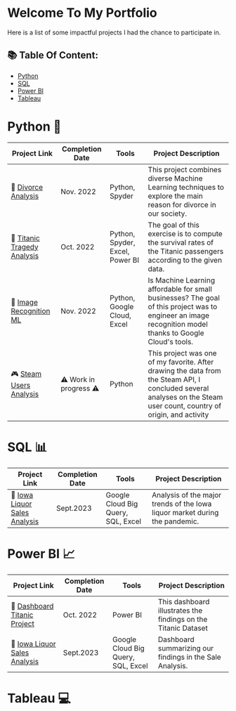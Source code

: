 # Welcome To My Portfolio
Here is a list of some impactful projects I had the chance to participate in. 

## 📚 Table Of Content: 
- [Python](#python)
- [SQL](#sql)
- [Power BI](#powerbi)
- [Tableau](#tableau)

# Python 🐍

| Project Link | Completion Date | Tools | Project Description | 
|---|---|---|---|
| :wedding: [Divorce Analysis](https://github.com/Bruc3U/Divorce_Analysis) | Nov. 2022 | Python, Spyder | This project combines diverse Machine  Learning techniques to explore the main reason for divorce in our society. |
| :statue_of_liberty: [Titanic Tragedy Analysis](https://github.com/Bruc3U/Titanic_analysis) | Oct. 2022 |Python, Spyder, Excel, Power BI | The goal of this exercise is to compute the survival rates of the Titanic passengers according to the given data. |
| 🍁 [Image Recognition ML](https://github.com/Bruc3U/Flower_project) | Nov. 2022 | Python, Google Cloud, Excel | Is Machine Learning affordable for small businesses? The goal of this project was to engineer an image recognition model thanks to Google Cloud's tools. | 
| 🎮 [Steam Users Analysis]() | ⚠️ Work in progress ⚠️ | Python | This project was one of my favorite. After drawing the data from the Steam API, I concluded several analyses on the Steam user count, country of origin, and activity | 

# SQL 📊

| Project Link | Completion Date | Tools | Project Description | 
|---|---|---|---|
| 🍻 [Iowa Liquor Sales Analysis](https://github.com/Bruc3U/Iowa_liquor_sale_analysis) | Sept.2023 | Google Cloud Big Query, SQL, Excel | Analysis of the major trends of the Iowa liquor market during the pandemic. |

 
# Power BI 📈

| Project Link | Completion Date | Tools | Project Description | 
|---|---|---|---|
| 🗽 [Dashboard Titanic Project](https://github.com/Bruc3U/Titanic_analysis/blob/main/dashboard_titanic_pdf.pdf) | Oct. 2022 | Power BI | This dashboard illustrates the findings on the Titanic Dataset |
| 🍻 [Iowa Liquor Sales Analysis](https://github.com/Bruc3U/Iowa_liquor_sale_analysis/blob/main/Dashboard_iowa_liquor.png) | Sept.2023 | Google Cloud Big Query, SQL, Excel | Dashboard summarizing our findings in the Sale Analysis.  |


# Tableau 💻









